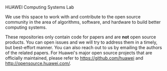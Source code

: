 HUAWEI Computing Systems Lab

We use this space to work with and contribute to the open source community in the area of algorithms, software, and hardware to build better computing systems.

These repositories only contain code for papers and are **not** open source products. You can open issues and we will try to address them in a timely, but best-effort manner. You can also reach out to us by emailing the authors of the related papers. 
For Huawei's major open source projects that are officially maintained, please refer to https://github.com/huawei and http://opensource.huawei.com/. 
